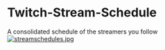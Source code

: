 # Twitch-Stream-Schedule
A consolidated schedule of the streamers you follow
[![streamschedules.jpg](https://i.postimg.cc/m2cspvpJ/streamschedules.jpg)](https://postimg.cc/LnMwnbp3)
